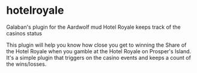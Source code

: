 # hotelroyale
Galaban's plugin for the Aardwolf mud Hotel Royale keeps track of the casinos status

This plugin will help you know how close you get to winning the Share of the Hotel Royale when you gamble at the Hotel Royale on Prosper's Island.  It's a simple plugin that triggers on the casino events and keeps a count of the wins/losses.
